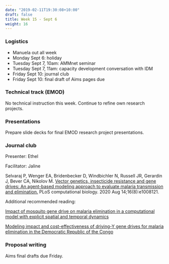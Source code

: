 ```yaml
---
date: "2019-02-11T19:30:08+10:00"
draft: false
title: Week 15 - Sept 6
weight: 16
---
```


<!--more-->

### Logistics

- Manuela out all week
- Monday Sept 6: holiday
- Tuesday Sept 7, 10am: AMMnet seminar
- Tuesday Sept 7, 11am: capacity development conversation with IDM
- Friday Sept 10: journal club
- Friday Sept 10: final draft of Aims pages due

### Technical track (EMOD)

No technical instruction this week.
Continue to refine own research projects.

### Presentations

Prepare slide decks for final EMOD research project presentations.

### Journal club

Presenter: Ethel

Facilitator: Jaline

Selvaraj P, Wenger EA, Bridenbecker D, Windbichler N, Russell JR, Gerardin J, Bever CA, Nikolov M. [Vector genetics, insecticide resistance and gene drives: An agent-based modeling approach to evaluate malaria transmission and elimination.](https://journals.plos.org/ploscompbiol/article?id=10.1371/journal.pcbi.1008121) PLoS computational biology. 2020 Aug 14;16(8):e1008121.

Additional recommended reading:

[Impact of mosquito gene drive on malaria elimination in a computational model with explicit spatial and temporal dynamics](https://www.pnas.org/doi/abs/10.1073/pnas.1611064114)

[Modeling impact and cost-effectiveness of driving-Y gene drives for malaria elimination in the Democratic Republic of the Congo](https://onlinelibrary.wiley.com/doi/10.1111/eva.13331)

### Proposal writing

Aims final drafts due Friday.

